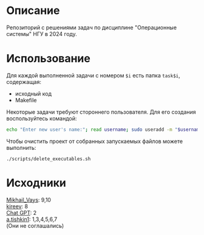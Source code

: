# Описание
Репозиторий с решениями задач по дисциплине "Операционные системы" НГУ в 2024 году.

# Использование
Для каждой выполненной задачи с номером `$i` есть папка `task$i`, содержащая:
 - исходный код
 - Makefile

Некоторые задачи требуют стороннего пользователя. Для его создания воспользуйтесь командой:
```bash
echo "Enter new user's name:"; read username; sudo useradd -m "$username"
```
Чтобы очистить проект от собранных запускаемых файлов можете выполнить:
```
./scripts/delete_executables.sh
```

# Исходники
[Mikhail_Vays](https://github.com/vkinsu/23930/tree/main/Mikhail_Vays): 9,10   
[kireev](https://github.com/vkinsu/23930/tree/main/kireev): 8   
[Chat GPT](https://chatgpt.com): 2   
[a.tishkin1](https://github.com/vkinsu/23933/tree/main/a.tishkin1): 1,3,4,5,6,7   
(Они не соглашались)
